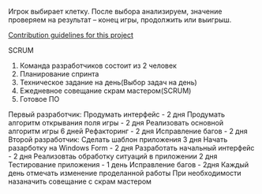 Игрок выбирает клетку. После выбора анализируем, значение проверяем на результат – конец игры, продолжить или выигрыш.

[Contribution guidelines for this project](../README.md)

SCRUM

1) Команда разработчиков состоит из 2 человек
2) Планирование спринта
3) Техническое задание на день(Выбор задач на день)
4) Ежедневное совещание скрам мастером(SCRUM)
5) Готовое ПО

Первый разработчик:
  Продумать интерфейс - 2 дня 
  Продумать алгоритм открывания поля игры - 2 дня
  Реализовать основной алгоритм игры  6 дней
  Рефакторинг - 2 дня
  Исправление багов - 2 дня
Второй разработчик:
  Сделать шаблон приложения 3 дня
  Начать разарботку на Windows Form - 2 дня
  Разработать начальный интерфейс - 2 дня
  Реализовтаь обработку ситуаций в приложении 2 дня 
  Тестирование приложения - 1 день
  Исправление багов - 2дня
Каждый день отмечать изменение проделанной работы
При необходимости назаначить совещание с скрам мастером
  



